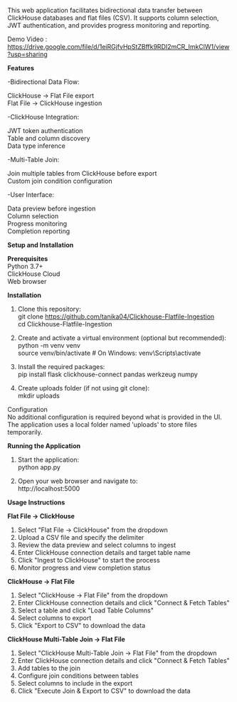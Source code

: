 This web application facilitates bidirectional data transfer between ClickHouse databases and flat files (CSV). It supports column selection, JWT authentication, and provides progress monitoring and reporting.    

Demo Video : https://drive.google.com/file/d/1eiRGjfvHpStZBffk9RDI2mCR_ImkClW1/view?usp=sharing

**Features**  

-Bidirectional Data Flow:  

  ClickHouse → Flat File export  
  Flat File → ClickHouse ingestion  


-ClickHouse Integration: 

  JWT token authentication  
  Table and column discovery  
  Data type inference  


-Multi-Table Join:  

  Join multiple tables from ClickHouse before export  
  Custom join condition configuration  



-User Interface:  
  
  Data preview before ingestion  
  Column selection  
  Progress monitoring  
  Completion reporting  


**Setup and Installation** 

**Prerequisites**  
Python 3.7+  
ClickHouse Cloud  
Web browser  

**Installation**  

1. Clone this repository:  
git clone https://github.com/tanika04/Clickhouse-Flatfile-Ingestion  
cd Clickhouse-Flatfile-Ingestion   

2. Create and activate a virtual environment (optional but recommended):  
python -m venv venv  
source venv/bin/activate  # On Windows: venv\Scripts\activate  

3. Install the required packages:  
pip install flask clickhouse-connect pandas werkzeug numpy  


4. Create uploads folder (if not using git clone):  
mkdir uploads  

Configuration  
No additional configuration is required beyond what is provided in the UI. The application uses a local folder named 'uploads' to store files temporarily. 

**Running the Application** 

1. Start the application:  
python app.py  


2. Open your web browser and navigate to:  
http://localhost:5000

**Usage Instructions**  

**Flat File → ClickHouse**  

1. Select "Flat File → ClickHouse" from the dropdown  
2. Upload a CSV file and specify the delimiter  
3. Review the data preview and select columns to ingest  
4. Enter ClickHouse connection details and target table name  
5. Click "Ingest to ClickHouse" to start the process  
6. Monitor progress and view completion status  


**ClickHouse → Flat File**  


1. Select "ClickHouse → Flat File" from the dropdown  
2. Enter ClickHouse connection details and click "Connect & Fetch Tables"  
3. Select a table and click "Load Table Columns"  
4. Select columns to export  
5. Click "Export to CSV" to download the data  

**ClickHouse Multi-Table Join → Flat File**  


1. Select "ClickHouse Multi-Table Join → Flat File" from the dropdown    
2. Enter ClickHouse connection details and click "Connect & Fetch Tables"  
3. Add tables to the join  
4. Configure join conditions between tables    
5. Select columns to include in the export  
6. Click "Execute Join & Export to CSV" to download the data  
